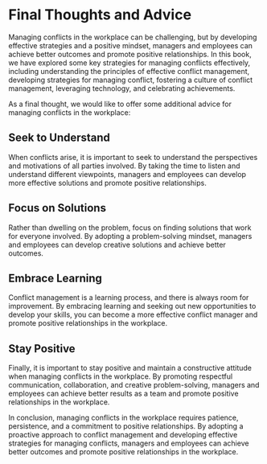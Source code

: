 Final Thoughts and Advice
=================================================

Managing conflicts in the workplace can be challenging, but by developing effective strategies and a positive mindset, managers and employees can achieve better outcomes and promote positive relationships. In this book, we have explored some key strategies for managing conflicts effectively, including understanding the principles of effective conflict management, developing strategies for managing conflict, fostering a culture of conflict management, leveraging technology, and celebrating achievements.

As a final thought, we would like to offer some additional advice for managing conflicts in the workplace:

Seek to Understand
------------------

When conflicts arise, it is important to seek to understand the perspectives and motivations of all parties involved. By taking the time to listen and understand different viewpoints, managers and employees can develop more effective solutions and promote positive relationships.

Focus on Solutions
------------------

Rather than dwelling on the problem, focus on finding solutions that work for everyone involved. By adopting a problem-solving mindset, managers and employees can develop creative solutions and achieve better outcomes.

Embrace Learning
----------------

Conflict management is a learning process, and there is always room for improvement. By embracing learning and seeking out new opportunities to develop your skills, you can become a more effective conflict manager and promote positive relationships in the workplace.

Stay Positive
-------------

Finally, it is important to stay positive and maintain a constructive attitude when managing conflicts in the workplace. By promoting respectful communication, collaboration, and creative problem-solving, managers and employees can achieve better results as a team and promote positive relationships in the workplace.

In conclusion, managing conflicts in the workplace requires patience, persistence, and a commitment to positive relationships. By adopting a proactive approach to conflict management and developing effective strategies for managing conflicts, managers and employees can achieve better outcomes and promote positive relationships in the workplace.
